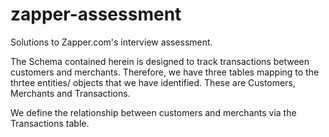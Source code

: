 # zapper-assessment
Solutions to Zapper.com's interview assessment.

The Schema contained herein is designed to track transactions between customers and merchants. Therefore, we have three tables mapping to the thrtee entities/ objects that we have identified. These are Customers, Merchants and Transactions.

We define the relationship between customers and merchants via the Transactions table.
